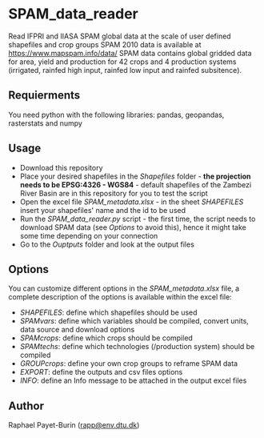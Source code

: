 # SPAM_data_reader
Read IFPRI and IIASA SPAM global data at the scale of user defined shapefiles and crop groups
SPAM 2010 data is available at https://www.mapspam.info/data/ SPAM data contains global gridded data for area, yield and production for 42 crops and 4 production systems (irrigated, rainfed high input, rainfed low input and rainfed subsitence). 

## Requierments
 You need python with the following libraries: pandas, geopandas, rasterstats and numpy
 
## Usage
* Download this repository
* Place your desired shapefiles in the _Shapefiles_ folder - **the projection needs to be EPSG:4326 - WGS84** - default shapefiles of the Zambezi River Basin are in this repository for you to test the script
* Open the excel file _SPAM_metadata.xlsx_ - in the sheet _SHAPEFILES_ insert your shapefiles' name and the id to be used
* Run the _SPAM_data_reader.py_ script - the first time, the script needs to download SPAM data (see _Options_ to avoid this), hence it might take some time depending on your connection
* Go to the _Ouptputs_ folder and look at the output files

## Options
You can customize different options in the _SPAM_metadata.xlsx_ file, a complete description of the options is available within the excel file:
* _SHAPEFILES_: define which shapefiles should be used
* _SPAMvars_: define which variables should be compiled, convert units, data source and download options
* _SPAMcrops_: define which crops should be compiled
* _SPAMtechs_: define which technologies (/production system) should be compiled
* _GROUPcrops_: define your own crop groups to reframe SPAM data
* _EXPORT_: define the outputs and csv files options
* _INFO_: define an Info message to be attached in the output excel files

## Author
Raphael Payet-Burin (rapp@env.dtu.dk)
